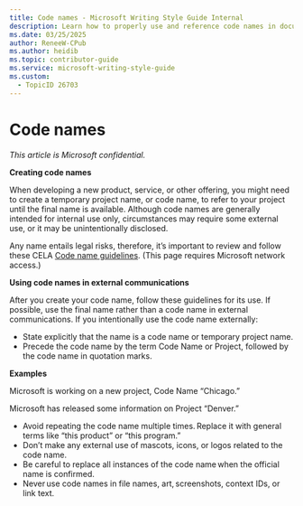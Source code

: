 ```yaml
---
title: Code names - Microsoft Writing Style Guide Internal
description: Learn how to properly use and reference code names in documentation. Follow guidelines for approval and usage in external communications, and ensure seamless transition to official product names.
ms.date: 03/25/2025
author: ReneeW-CPub
ms.author: heidib
ms.topic: contributor-guide
ms.service: microsoft-writing-style-guide
ms.custom:
  - TopicID 26703
---
```



# Code names

*This article is Microsoft confidential.*

**Creating code names**

When developing a new product, service, or other offering, you might need to create a temporary project name, or code name, to refer to your project until the final name is available. Although code names are generally intended for internal use only, circumstances may require some external use, or it may be unintentionally disclosed.  

Any name entails legal risks, therefore, it’s important to review and follow these CELA [Code name guidelines](https://microsoft.sharepoint.com/sites/CELAWeb-Copyrights-Trademarks-And-Patents/SitePages/trademarks-code-names.aspx). (This page requires Microsoft network access.)

**Using code names in external communications**

After you create your code name, follow these guidelines for its use. If possible, use the final name rather than a code name in external communications. If you intentionally use the code name externally:  

- State explicitly that the name is a code name or temporary project name. 
- Precede the code name by the term Code Name or Project, followed by the code name in quotation marks.

**Examples**

Microsoft is working on a new project, Code Name “Chicago.” 

Microsoft has released some information on Project “Denver.”​ 

- Avoid repeating the code name multiple times. Replace it with general terms like “this product” or “this program.” 
- Don’t make any external use of mascots, icons, or logos related to the code name.  
- Be careful to replace all instances of the code name when the official name is confirmed.
- Never use code names in file names, art, screenshots, context IDs, or link text. 
